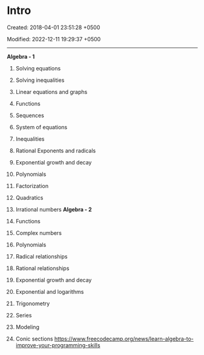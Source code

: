 # Intro

Created: 2018-04-01 23:51:28 +0500

Modified: 2022-12-11 19:29:37 +0500

---

**Algebra - 1**

1.  Solving equations

2.  Solving inequalities

3.  Linear equations and graphs

4.  Functions

5.  Sequences

6.  System of equations

7.  Inequalities

8.  Rational Exponents and radicals

9.  Exponential growth and decay

10. Polynomials

11. Factorization

12. Quadratics

13. Irrational numbers
**Algebra - 2**

1.  Functions

2.  Complex numbers

3.  Polynomials

4.  Radical relationships

5.  Rational relationships

6.  Exponential growth and decay

7.  Exponential and logarithms

8.  Trigonometry

9.  Series

10. Modeling

11. Conic sections
<https://www.freecodecamp.org/news/learn-algebra-to-improve-your-programming-skills>
